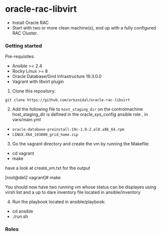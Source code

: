# oracle-rac-libvirt

- Install Oracle RAC
- Start with two or more clean machine(s), end up with a fully configured RAC Cluster.

### Getting started

Pre-requisites:

- Ansible >= 2.4
- Rocky Linux >= 8
- Oracle Database/Grid Infrastructure 19.3.0.0
- Vagrant with libvirt plugin

1. Clone this repository:

  `git clone https://github.com/arkzoidal/oracle-rac-libvirt`

2. Add the following file to `host_staging_dir` on the controlmachine
   host_staging_dir is defined in the oracle_sys_config ansible role , in vars/main.yml

  - `oracle-database-preinstall-19c-1.0-2.el8.x86_64.rpm`
  - `LINUX.X64_193000_grid_home.zip`

3. Go the vagrant directory and create the vm by running the Makefile:

  - cd vagrant 
  - make

  have a look at create_vm.txt for the output

[root@del2 vagrant]# make

   You should now have two running vm whose status can be displayes using 
     virsh list and a up to dare inventory file located in ansible/inventory 

4. Run the playbook  located in ansible/playbook:

  - cd ansible
  - ./run.sh


### Roles



